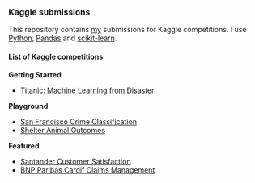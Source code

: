### Kaggle submissions

This repository contains [my](https://www.kaggle.com/rplaca) submissions for
Kaggle competitions. I use [Python](http://www.python.org/),
[Pandas](http://pandas.pydata.org/) and [scikit-learn](http://scikit-learn.org/).

#### List of Kaggle competitions

__Getting Started__

- [Titanic: Machine Learning from Disaster](https://github.com/rplaca/Kaggle/tree/master/Titanic%20-%20Machine%20Learning%20from%20Disaster)

__Playground__

- [San Francisco Crime Classification](https://github.com/rplaca/Kaggle/tree/master/San%20Francisco%20Crime%20Classification)
- [Shelter Animal Outcomes](https://github.com/rplaca/Kaggle/tree/master/Shelter%20Animal%20Outcomes)

__Featured__

- [Santander Customer Satisfaction](https://github.com/rplaca/Kaggle/tree/master/Santander%20Customer%20Satisfaction)
- [BNP Paribas Cardif Claims Management](https://github.com/rplaca/Kaggle/tree/master/BNP%20Paribas%20Cardif%20Claims%20Management)
